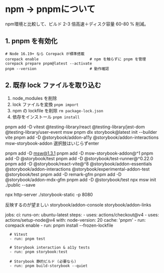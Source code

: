 # npm → pnpmについて
npm環境と比較して、ビルド 2-3 倍高速＋ディスク容量 60-80 % 削減。
## 1. pnpm を有効化
```
# Node 16.19+ なら Corepack が標準搭載
corepack enable                       # npm を触らずに pnpm を管理
corepack prepare pnpm@latest --activate
pnpm --version                        # 動作確認
```

## 2. 既存 lock ファイルを取り込む
1. node_modules を削除
2. lock ファイルを変換 `pnpm import`
3. npm の lockfile を削除 `rm package-lock.json`
4. 依存をインストール `pnpm install`

pnpm add -D vitest @testing-library/react @testing-library/jest-dom @testing-library/user-event msw
pnpm dlx storybook@latest init --builder vite
pnpm add -D @storybook/addon-a11y @storybook/addon-interactions msw-storybook-addon
  選択肢はいじらずenter

pnpm add -D msw@1.3.1
pnpm add -D msw-storybook-addon@^1
pnpm add -D @storybook/test 
pnpm add -D @storybook/test-runner@^0.22.0
pnpm add -D @storybook/react-vite@^8  @storybook/addon-essentials  @storybook/addon-interactions  @storybook/experimental-addon-test  @storybook/test
pnpm add -D remark-gfm
pnpm add -D @storybook/addon-mdx-gfm
pnpm add -D @storybook/test
npx msw init ./public --save 

npx http-server ./storybook-static -p 8080

反映するのが望ましい
storybook/addon-console
storybook/addon-links


jobs:
  ci:
    runs-on: ubuntu-latest
    steps:
      - uses: actions/checkout@v4
      - uses: actions/setup-node@v4
        with:
          node-version: 20
          cache: 'pnpm'
      - run: corepack enable
      - run: pnpm install --frozen-lockfile

      # Vitest
      - run: pnpm test

      # Storybook interaction & a11y tests
      - run: pnpm storybook:test

      # Storybook 静的ビルド (必要なら)
      - run: pnpm build-storybook --quiet